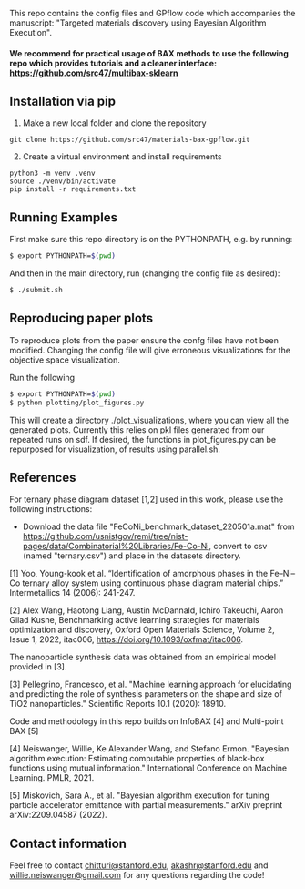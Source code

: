 This repo contains the config files and GPflow code which accompanies the manuscript: "Targeted materials discovery using Bayesian Algorithm Execution". 

#### We recommend for practical usage of BAX methods to use the following repo which provides tutorials and a cleaner interface: https://github.com/src47/multibax-sklearn

## Installation via pip

1) Make a new local folder and clone the repository

```
git clone https://github.com/src47/materials-bax-gpflow.git
```

2) Create a virtual environment and install requirements

```
python3 -m venv .venv
source ./venv/bin/activate
pip install -r requirements.txt
```

## Running Examples

First make sure this repo directory is on the PYTHONPATH, e.g. by running:

```bash
$ export PYTHONPATH=$(pwd)    
```

And then in the main directory, run (changing the config file as desired): 

```bash
$ ./submit.sh
```

## Reproducing paper plots

To reproduce plots from the paper ensure the confg files have not been modified. Changing the config file will give erroneous visualizations for the objective space visualization. 

Run the following
```bash
$ export PYTHONPATH=$(pwd) 
$ python plotting/plot_figures.py   
```

This will create a directory ./plot_visualizations, where you can view all the generated plots. Currently this relies on pkl files generated from our repeated runs on sdf. If desired, the functions in plot_figures.py can be repurposed for visualization, of results using parallel.sh.


## References 

For ternary phase diagram dataset [1,2] used in this work, please use the following instructions:
- Download the data file "FeCoNi_benchmark_dataset_220501a.mat" from https://github.com/usnistgov/remi/tree/nist-pages/data/Combinatorial%20Libraries/Fe-Co-Ni, convert to csv (named "ternary.csv") and place in the datasets directory. 

[1] Yoo, Young-kook et al. “Identification of amorphous phases in the Fe–Ni–Co ternary alloy system using continuous phase diagram material chips.” Intermetallics 14 (2006): 241-247.

[2] Alex Wang, Haotong Liang, Austin McDannald, Ichiro Takeuchi, Aaron Gilad Kusne, Benchmarking active learning strategies for materials optimization and discovery, Oxford Open Materials Science, Volume 2, Issue 1, 2022, itac006, https://doi.org/10.1093/oxfmat/itac006.

The nanoparticle synthesis data was obtained from an empirical model provided in [3].

[3] Pellegrino, Francesco, et al. "Machine learning approach for elucidating and predicting the role of synthesis parameters on the shape and size of TiO2 nanoparticles." Scientific Reports 10.1 (2020): 18910.

Code and methodology in this repo builds on InfoBAX [4] and Multi-point BAX [5]

[4] Neiswanger, Willie, Ke Alexander Wang, and Stefano Ermon. "Bayesian algorithm execution: Estimating computable properties of black-box functions using mutual information." International Conference on Machine Learning. PMLR, 2021.

[5] Miskovich, Sara A., et al. "Bayesian algorithm execution for tuning particle accelerator emittance with partial measurements." arXiv preprint arXiv:2209.04587 (2022).

## Contact information

Feel free to contact chitturi@stanford.edu, akashr@stanford.edu and willie.neiswanger@gmail.com for any questions regarding the code!
